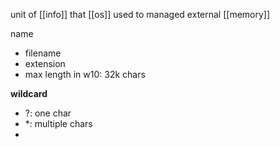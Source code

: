 unit of [[info]] that [[os]] used to managed external [[memory]]

name
- filename
- extension
- max length in w10: 32k chars

**wildcard**
- ?: one char
- \*: multiple chars
- 